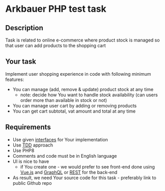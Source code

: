 # Arkbauer PHP test task

## Description
Task is related to online e-commerce where product stock is managed so that user can add products to the shopping cart

## Your task
Implement user shopping experience in code with following minimum features:
- You can manage (add, remove & update) product stock at any time
    - note: decide how You want to handle stock availability (can users order more than available in stock or not)
- You can manage user cart by adding or removing products
- You can get cart subtotal, vat amount and total at any time

## Requirements
- Use given [interfaces](/src) for Your implementation
- Use [TDD](https://en.wikipedia.org/wiki/Test-driven_development) approach
- Use PHP8
- Comments and code must be in English language
- UI is nice to have
  - if You create one - we would prefer to see front-end done using [Vue.js](https://vuejs.org) and [GraphQL](https://graphql.org) or [REST](https://restfulapi.net) for the back-end
- As result, we need Your source code for this task - preferably link to public Github repo

